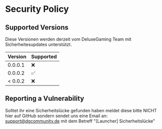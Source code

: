 # Security Policy

## Supported Versions

Diese Versionen werden derzeit vom DeluxeGaming Team mit Sicherheitesupdates unterstützt.

| Version | Supported          |
| ------- | ------------------ |
| 0.0.0.1   | :x: |
| 0.0.0.2   | :white_check_mark: |
| < 0.0.2   | :x:              |

## Reporting a Vulnerability

Solltet ihr eine Sicherheitslücke gefunden haben meldet diese bitte NICHT hier auf GitHub sondern sendet uns eine Email an: support@dgcommunity.de mit dem Betreff "[Launcher] Sicherheitslücke"
